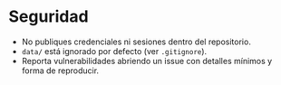 # Seguridad

- No publiques credenciales ni sesiones dentro del repositorio.
- `data/` está ignorado por defecto (ver `.gitignore`).
- Reporta vulnerabilidades abriendo un issue con detalles mínimos y forma de reproducir.
